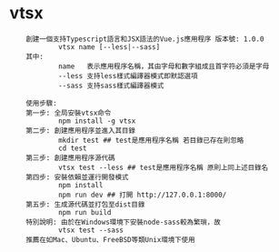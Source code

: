 # vtsx

        創建一個支持Typescript語言和JSX語法的Vue.js應用程序 版本號: 1.0.0
                vtsx name [--less|--sass]
        其中: 
                name   表示應用程序名稱，其由字母和數字組成且首字符必須是字母
                --less 支持less樣式編譯器模式即默認選項
                --sass 支持sass樣式編譯器模式
        
        使用步驟:
        第一步: 全局安裝vtsx命令
                npm install -g vtsx
        第二步: 創建應用程序並進入其目錄
                mkdir test ## test是應用程序名稱 若目錄已存在則忽略
                cd test
        第三步: 創建應用程序源代碼
                vtsx test --less ## test是應用程序名稱 原則上同上述目錄名
        第四步: 安裝依賴並運行開發模式
                npm install
                npm run dev ## 打開 http://127.0.0.1:8000/ 
        第五步: 生成源代碼並打包至dist目錄
                npm run build
        特別說明: 由於在Windows環境下安裝node-sass較為繁瑣，故
                vtsx test --sass
        推薦在如Mac、Ubuntu、FreeBSD等類Unix環境下使用
